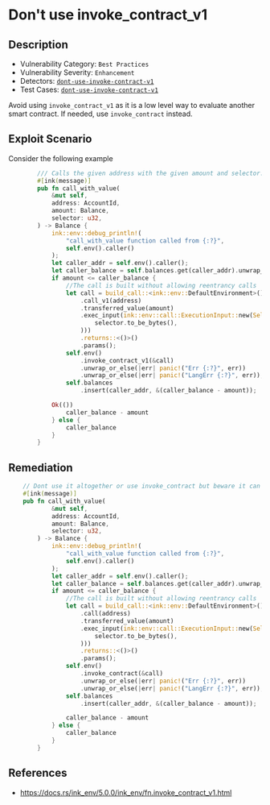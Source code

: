 # Don't use invoke_contract_v1

## Description 
- Vulnerability Category: `Best Practices`
- Vulnerability Severity: `Enhancement`
- Detectors: [`dont-use-invoke-contract-v1`](https://github.com/CoinFabrik/scout/tree/main/detectors)
- Test Cases: [`dont-use-invoke-contract-v1`](https://github.com/CoinFabrik/scout/tree/main/test-cases)

Avoid using `invoke_contract_v1` as it is a low level way to evaluate another smart contract. If needed, use `invoke_contract` instead.


## Exploit Scenario

Consider the following example

```rust
        /// Calls the given address with the given amount and selector.
        #[ink(message)]
        pub fn call_with_value(
            &mut self,
            address: AccountId,
            amount: Balance,
            selector: u32,
        ) -> Balance {
            ink::env::debug_println!(
                "call_with_value function called from {:?}",
                self.env().caller()
            );
            let caller_addr = self.env().caller();
            let caller_balance = self.balances.get(caller_addr).unwrap_or(0);
            if amount <= caller_balance {
                //The call is built without allowing reentrancy calls
                let call = build_call::<ink::env::DefaultEnvironment>()
                    .call_v1(address)
                    .transferred_value(amount)
                    .exec_input(ink::env::call::ExecutionInput::new(Selector::new(
                        selector.to_be_bytes(),
                    )))
                    .returns::<()>()
                    .params();
                self.env()
                    .invoke_contract_v1(&call)
                    .unwrap_or_else(|err| panic!("Err {:?}", err))
                    .unwrap_or_else(|err| panic!("LangErr {:?}", err));
                self.balances
                    .insert(caller_addr, &(caller_balance - amount));

            Ok(())
                caller_balance - amount
            } else {
                caller_balance
            }
        }
```

## Remediation

```rust
    // Dont use it altogether or use invoke_contract but beware it can have several Errors.
    #[ink(message)]
    pub fn call_with_value(
            &mut self,
            address: AccountId,
            amount: Balance,
            selector: u32,
        ) -> Balance {
            ink::env::debug_println!(
                "call_with_value function called from {:?}",
                self.env().caller()
            );
            let caller_addr = self.env().caller();
            let caller_balance = self.balances.get(caller_addr).unwrap_or(0);
            if amount <= caller_balance {
                //The call is built without allowing reentrancy calls
                let call = build_call::<ink::env::DefaultEnvironment>()
                    .call(address)
                    .transferred_value(amount)
                    .exec_input(ink::env::call::ExecutionInput::new(Selector::new(
                        selector.to_be_bytes(),
                    )))
                    .returns::<()>()
                    .params();
                self.env()
                    .invoke_contract(&call)
                    .unwrap_or_else(|err| panic!("Err {:?}", err))
                    .unwrap_or_else(|err| panic!("LangErr {:?}", err));
                self.balances
                    .insert(caller_addr, &(caller_balance - amount));

                caller_balance - amount
            } else {
                caller_balance
            }
        }
```


## References

- https://docs.rs/ink_env/5.0.0/ink_env/fn.invoke_contract_v1.html





